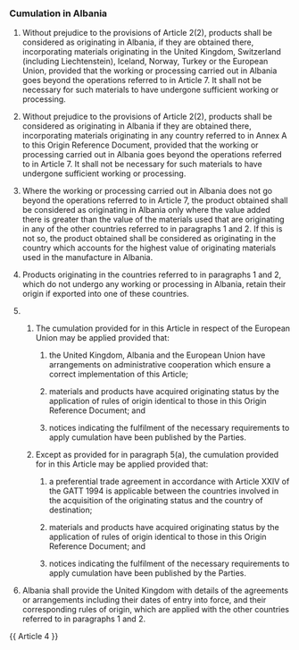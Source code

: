 ### Cumulation in Albania

1. Without prejudice to the provisions of Article 2(2), products shall be considered as originating in Albania, if they are obtained there, incorporating materials originating in the United Kingdom, Switzerland (including Liechtenstein), Iceland, Norway, Turkey or the European Union, provided that the working or processing carried out in Albania goes beyond the operations referred to in Article 7. It shall not be necessary for such materials to have undergone sufficient working or processing.

2. Without prejudice to the provisions of Article 2(2), products shall be considered as originating in Albania if they are obtained there, incorporating materials originating in any country referred to in Annex A to this Origin Reference Document, provided that the working or processing carried out in Albania goes beyond the operations referred to in Article 7. It shall not be necessary for such materials to have undergone sufficient working or processing.

3. Where the working or processing carried out in Albania does not go beyond the operations referred to in Article 7, the product obtained shall be considered as originating in Albania only where the value added there is greater than the value of the materials used that are originating in any of the other countries referred to in paragraphs 1 and 2. If this is not so, the product obtained shall be considered as originating in the country which accounts for the highest value of originating materials used in the manufacture in Albania.

4. Products originating in the countries referred to in paragraphs 1 and 2, which do not undergo any working or processing in Albania, retain their origin if exported into one of these countries.

5.
   1. The cumulation provided for in this Article in respect of the European Union may be applied provided that:

      1. the United Kingdom, Albania and the European Union have arrangements on administrative cooperation which ensure a correct implementation of this Article;

      2. materials and products have acquired originating status by the application of rules of origin identical to those in this Origin Reference Document; and


      3. notices indicating the fulfilment of the necessary requirements to apply cumulation have been published by the Parties.

   2. Except as provided for in paragraph 5(a), the cumulation provided for in this Article may be applied provided that:

      1. a preferential trade agreement in accordance with Article XXIV of the GATT 1994 is applicable between the countries involved in the acquisition of the originating status and the country of destination;

      2. materials and products have acquired originating status by the application of rules of origin identical to those in this Origin Reference Document; and

      3. notices indicating the fulfilment of the necessary requirements to apply cumulation have been published by the Parties.

6. Albania shall provide the United Kingdom with details of the agreements or arrangements including their dates of entry into force, and their corresponding rules of origin, which are applied with the other countries referred to in paragraphs 1 and 2.

{{ Article 4 }}

